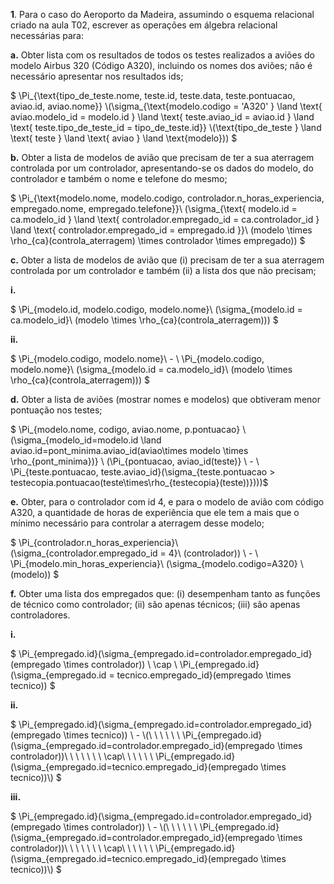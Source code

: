 **1**. Para o caso do Aeroporto da Madeira, assumindo o esquema relacional criado na aula T02, escrever as operações em álgebra relacional necessárias para:

**a.** Obter lista com os resultados de todos os testes realizados a aviões do modelo Airbus 320 (Código A320), incluindo os nomes dos aviões; não é necessário apresentar nos resultados ids;

$
\Pi_{\text{tipo\_de\_teste.nome, teste.id, teste.data, teste.pontuacao, aviao.id, aviao.nome}}
\\(\sigma_{\text{modelo.codigo = 'A320' } \land \text{ aviao.modelo\_id = modelo.id } \land \text{ teste.aviao\_id = aviao.id } \land \text{ teste.tipo\_de\_teste\_id = tipo\_de\_teste.id}}
\\(\text{tipo\_de\_teste } \land \text{ teste } \land \text{ aviao } \land \text{modelo}))
$

**b.** Obter a lista de modelos de avião que precisam de ter a sua aterragem controlada por um controlador, apresentando-se os dados do modelo, do controlador e também o nome e telefone do mesmo;

$
\Pi_{\text{modelo.nome, modelo.codigo, controlador.n\_horas\_experiencia, empregado.nome, empregado.telefone}}\\
(\sigma_{\text{ modelo.id = ca.modelo\_id } \land \text{ controlador.empregado\_id = ca.controlador\_id } \land \text{ controlador.empregado\_id = empregado.id }}\\
(modelo \times \rho_{ca}(controla\_aterragem) \times controlador \times empregado))
$

**c.** Obter a lista de modelos de avião que (i) precisam de ter a sua aterragem controlada por um controlador e também (ii) a lista dos que não precisam;

**i.**

$
\Pi_{modelo.id, modelo.codigo, modelo.nome}\\
(\sigma_{modelo.id = ca.modelo\_id}\\
(modelo \times \rho_{ca}(controla\_aterragem)))
$

**ii.**

$
\Pi_{modelo.codigo, modelo.nome}\\ - \\
\Pi_{modelo.codigo, modelo.nome}\\
(\sigma_{modelo.id = ca.modelo\_id}\\
(modelo \times \rho_{ca}(controla\_aterragem)))
$

**d.** Obter a lista de aviões (mostrar nomes e modelos) que obtiveram menor pontuação nos testes;

$
\Pi_{modelo.nome, codigo, aviao.nome, p.pontuacao} \\
(\sigma_{modelo\_id=modelo.id \land aviao.id=pont\_minima.aviao\_id(aviao\times modelo \times \rho_{pont\_minima})} \\
(\Pi_{pontuacao, aviao\_id(teste)} \\ - \\
\Pi_{teste.pontuacao, teste.aviao\_id}(\sigma_{teste.pontuacao > testecopia.pontuacao(teste\times\rho_{testecopia}(teste))})))$

**e.** Obter, para o controlador com id 4, e para o modelo de avião com código A320, a quantidade de horas de experiência que ele tem a mais que o mínimo necessário para controlar a aterragem desse modelo;

$
\Pi_{controlador.n\_horas\_experiencia}\\
(\sigma_{controlador.empregado\_id = 4}\\
(controlador)) \\ - \\
\Pi_{modelo.min\_horas\_experiencia}\\
(\sigma_{modelo.codigo=A320} \\
(modelo))
$

**f.** Obter uma lista dos empregados que: (i) desempenham tanto as funções de técnico como controlador; (ii) são apenas técnicos; (iii) são apenas controladores.

**i.**

$
\Pi_{empregado.id}(\sigma_{empregado.id=controlador.empregado\_id}(empregado \times controlador)) \\
\cap \\
\Pi_{empregado.id}(\sigma_{empregado.id = tecnico.empregado\_id}(empregado \times tecnico))
$

**ii.**

$
\Pi_{empregado.id}(\sigma_{empregado.id=controlador.empregado\_id}(empregado \times tecnico)) \\ - \\(\\
\ \ \ \ \ \Pi_{empregado.id}(\sigma_{empregado.id=controlador.empregado\_id}(empregado \times controlador))\\ \\ \ \ \ \ \ \cap\\ \ \ \ \ \ \Pi_{empregado.id}(\sigma_{empregado.id=tecnico.empregado\_id}(empregado \times tecnico))\\)
$


**iii.**

$
\Pi_{empregado.id}(\sigma_{empregado.id=controlador.empregado\_id}(empregado \times controlador)) \\ - \\(\\
\ \ \ \ \ \Pi_{empregado.id}(\sigma_{empregado.id=controlador.empregado\_id}(empregado \times controlador))\\ \\ \ \ \ \ \ \cap\\ \ \ \ \ \ \Pi_{empregado.id}(\sigma_{empregado.id=tecnico.empregado\_id}(empregado \times tecnico))\\)
$
